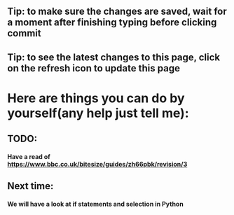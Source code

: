 ## Tip: to make sure the changes are saved, wait for a moment after finishing typing before clicking commit
## Tip: to see the latest changes to this page, click on the refresh icon to update this page

# Here are things you can do by yourself(any help just tell me):
## TODO:
#### Have a read of https://www.bbc.co.uk/bitesize/guides/zh66pbk/revision/3

## Next time:
#### We will have a look at if statements and selection in Python
